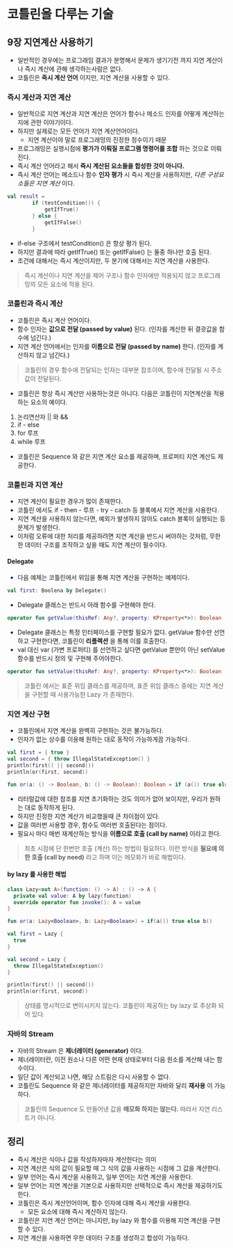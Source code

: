 # 코틀린을 다루는 기술

## 9장 지연계산 사용하기
- 일반적인 경우에는 프로그래밈 결과가 분명해서 문제가 생기기전 까지 지연 계산이나 즉시 계산에 관해 생각하는사람은 없다.
- 코틀린은 **즉시 계산 언어** 이지만, 지연 계산을 사용할 수 있다.

### 즉시 계산과 지연 계산
- 일반적으로 지연 계산과 지연 계산은 언어가 함수나 메소드 인자를 어떻게 계산하는지에 관한 이야기이다.
- 하지만 실제로는 모든 언어가 지연 계산언어이다.
  - 지연 계산이야 말로 프로그래밍의 진정한 정수이기 때문
- 프로그래밍은 실행시점에 **평가가 이뤄질 프로그램 명령어를 조합** 하는 것으로 이뤄진다.
- 즉시 계산 언어라고 해서 **즉시 계산된 요소들을 합성한 것이 아니다.**
- 즉시 계산 언어는 메소드나 함수 **인자 평가** 시 즉시 계산을 사용하지만, *다른 구성요소들은 지연 계산* 이다.

```kotlin
val result = 
        if (testCondition()) {
            getIfTrue()
        } else {
            getIfFalse()
        }
```
- if-else 구조에서 testCondition() 은 항상 평가 된다.
- 하지만 결과에 따라 getIfTrue() 또는 getIfFalse() 는 둘중 하나만 호출 된다.
- 조건에 대해서는 즉시 계산이지만, 두 분기에 대해서는 지연 계산을 사용한다.

> 즉시 계산이나 지연 계산을 제어 구조나 함수 인자에만 적용되지 않고 프로그래밍의 모든 요소에 적용 된다.

### 코틀린과 즉시 계산
- 코틀린은 즉시 계산 언어이다.
- 함수 인자는 **값으로 전달 (passed by value)** 된다. (인자를 계산한 뒤 결괏값을 함수에 넘긴다.)
- 지연 계산 언어에서는 인자를 **이름으로 전달 (passed by name)** 한다. (인자를 계산하지 않고 넘긴다.)
> 코틀린의 경우 함수에 전달되는 인자는 대부분 참조이며, 함수에 전달될 시 주소 값이 전달된다.

- 코틀린은 항상 즉시 계산만 사용하는것은 아니다. 다음은 코틀린이 지연계산을 적용하는 요소의 예이다.
1. 논리연산자 || 와 &&
2. if - else
3. for 루프
4. while 루프

- 코틀린은 Sequence 와 같은 지연 계산 요소를 제공하며, 프로퍼티 지연 계산도 제공한다.

### 코틀린과 지연 계산
- 지연 계산이 필요한 경우가 많이 존재한다.
- 코틀린 에서도 if - then - 루프 - try - catch 등 블록에서 지연 계산을 사용한다.
- 지연 계산을 사용하지 않는다면, 예외가 발생하지 않아도 catch 블록이 실행되는 등 문제가 발생한다.
- 이처럼 오류에 대한 처리를 제공하려면 지연 계산을 반드시 써야하는 것처럼, 무한한 데이터 구조를 조작하고 싶을 때도 지연 계산이 필수이다.

#### Delegate
- 다음 예제는 코틀린에서 위임을 통해 지연 계산을 구현하는 예제이다.
```kotlin
val first: Boolena by Delegate()
```
- Delegate 클래스는 반드시 아래 함수를 구현해야 한다.
```kotlin
operator fun getValue(thisRef: Any?, property: KProperty<*>): Boolean
```
- Delegate 클래스는 특정 인터페이스를 구현할 필요가 없다. getValue 함수만 선언하고 구현한다면, 코틀린이 **리플렉션** 을 통해 이를 호출한다.
- val 대신 var (가변 프로퍼티) 를 선언하고 싶다면 getValue 뿐만이 아닌 setValue 함수를 반드시 정의 및 구현해 주어야한다.
```kotlin
operator fun setValue(thisRef: Any?, property: KProperty<*>): Boolean
```
> 코틀린 에서는 표준 위임 클래스를 제공하며, 표준 위임 클래스 중에는 지연 계산을 구현할 때 사용가능한 Lazy 가 존재한다.

### 지연 계산 구현
- 코틀린에서 지연 계산을 완벽히 구현하는 것은 불가능하다.
- 인자가 없는 상수를 이용해 원하는 대로 동작이 가능하게끔 가능하다.
```kotlin
val first = { true }
val second = { throw IllegalStateException() }
println(first() || second())
println(or(first, second))

fun or(a: () -> Boolean, b: () -> Boolean): Boolean = if (a()) true else b()
```
- 리터럴값에 대한 참조를 지연 초기화하는 것도 의미가 없어 보이지만, 우리가 원하는 대로 동작하게 된다.
- 하지만 진정한 지연 계산가 비교했을때 큰 차이점이 있다.
- 값을 여러번 사용할 경우, 함수도 여러번 호출된다는 점이다.
- 필요시 마다 매번 재계산하는 방식을 **이름으로 호출 (call by name)** 이라고 한다.

> 최초 시점에 단 한번만 호출 (계산) 하는 방법이 필요하다. 
> 이런 방식을 **필요에 의한 호출 (call by need)** 라고 하며 이는 메모화가 바로 해법이다.

#### by lazy 를 사용한 해법

```kotlin
class Lazy<out A>(function: () -> A) : () -> A {
  private val value: A by lazy(function)
  override operator fun invoke(): A = value
}

fun or(a: Lazy<Boolean>, b: Lazy<Boolean>) = if(a()) true else b()

val first = Lazy {
  true
}

val second = Lazy {
  throw IllegalStateException()
}

println(first() || second())
println(or(first, second))
```
> 상태를 명시적으로 변이시키지 않는다.
> 코틀린이 제공하는 by lazy 로 추상화 되어 있다.

### 자바의 Stream
- 자바의 Stream 은 **제너레이터 (generator)** 이다.
- 제너레이터란, 이전 원소나 다른 어떤 현재 상태로부터 다음 원소를 계산해 내는 함수이다.
- 일단 값이 계산되고 나면, 해당 스트림은 다시 사용할 수 없다.
- 코틀린도 Sequence 와 같은 제너레이터를 제공하지만 자바와 달리 **재사용** 이 가능하다.

> 코틀린의 Sequence 도 만들어낸 값을 **메모화 하지는 않는다.**
> 따라서 지연 리스트가 아니다.

## 정리
- 즉시 계산은 식이나 값을 작성하자마자 계산한다는 의미
- 지연 계산은 식의 값이 필요할 때 그 식의 값을 사용하는 시점에 그 값을 계산한다.
- 일부 언어는 즉시 계산을 사용하고, 일부 언어는 지연 계산을 사용한다.
- 일부 언어는 지연 계산을 기본으로 사용하지만 선택적으로 즉시 계산을 제공하기도 한다.
- 코틀린은 즉시 계산언어이며, 함수 인자에 대해 즉시 계산을 사용한다.
  - 모든 요소에 대해 즉시 계산하지 않는다.
- 코틀린은 지연 계산 언어는 아니지만, by lazy 와 함수를 이용해 지연 계산을 구현할 수 있다.
- 지연 계산을 사용하면 무한 데이터 구조를 생성하고 합성이 가능하다.